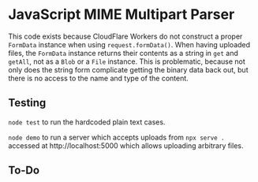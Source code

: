# JavaScript MIME Multipart Parser

This code exists because CloudFlare Workers do not construct a proper `FormData`
instance when using `request.formData()`. When having uploaded files, the
`FormData` instance returns their contents as a string in `get` and `getAll`,
not as a `Blob` or a `File` instance. This is problematic, because not only does
the string form complicate getting the binary data back out, but there is no
access to the name and type of the content.

## Testing

`node test` to run the hardcoded plain text cases.

`node demo` to run a server which accepts uploads from `npx serve .` accessed at
http://localhost:5000 which allows uploading arbitrary files.

## To-Do
